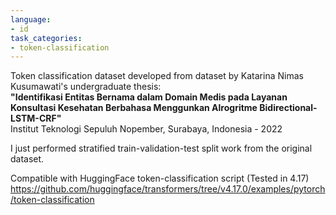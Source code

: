 ```yaml
---
language:
- id
task_categories:
- token-classification
---
```


Token classification dataset developed from dataset by Katarina Nimas Kusumawati's undergraduate thesis:  
**"Identifikasi Entitas Bernama dalam Domain Medis pada Layanan Konsultasi Kesehatan Berbahasa Menggunkan Alrogritme Bidirectional-LSTM-CRF"**  
Institut Teknologi Sepuluh Nopember, Surabaya, Indonesia - 2022

I just performed stratified train-validation-test split work from the original dataset.  

Compatible with HuggingFace token-classification script (Tested in 4.17)  
https://github.com/huggingface/transformers/tree/v4.17.0/examples/pytorch/token-classification